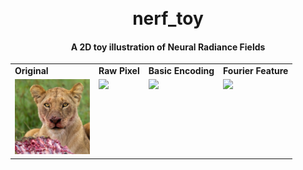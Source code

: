 <h1 align="center">
  <br>
  nerf_toy
  <br>
</h1>

<h4 align="center">A 2D toy illustration of Neural Radiance Fields</h4>



<table style="border:1">
  <tr>
     <td><b>Original</b></td>
     <td><b>Raw Pixel</b></td>
     <td><b>Basic Encoding</b></td>
     <td><b>Fourier Feature</b></td>

  </tr>
  <tr>
    <td valign="top"><img src="https://raw.githubusercontent.com/shubhamwagh/nerf-toy/main/data/lion_face.jpg" width="120"></td>
    <td valign="top"><img src="https://raw.githubusercontent.com/shubhamwagh/nerf-toy/main/misc/raw_lion_face.gif" width="120"></td>
    <td valign="top"><img src="https://raw.githubusercontent.com/shubhamwagh/nerf-toy/main/misc/basic_lion_face.gif" width="120"></td>
    <td valign="top"><img src="https://raw.githubusercontent.com/shubhamwagh/nerf-toy/main/misc/rff_lion_face.gif" width="120"></td>

  </tr>
 </table>